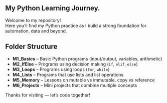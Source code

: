 ## My Python Learning Journey.

Welcome to my repository!  
Here you’ll find my Python practice as I build a strong foundation for automation, data and beyond.

## Folder Structure
- **M1_Basics** – Basic Python programs (input/output, variables, arithmetic)  
- **M2_IfElse** – Programs using decision making (`if`, `elif`, `else`)  
- **M3_Loops** – Programs using loops (`for`, `while`)  
- **M4_Lists** – Programs that use lists and list operations  
- **M5_Memory** – Lessons on mutable vs immutable, copy vs reference  
- **M6_Projects** – Mini projects that combine multiple concepts

Thanks for visiting — let’s code together! 
